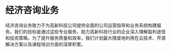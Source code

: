# 经济咨询业务

经济咨询业务致力于为高新科技公司提供全面的公司运营指导和业务系统构建服务。我们的目标是通过这些专业服务，助力高新科技行业的企业深入理解盈利途径和投资策略。为了提升服务质量和效率，我们计划最大限度地利用在云技术、开源解决方案以及课程培训方面的深厚积累。

